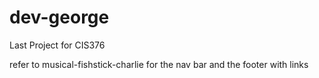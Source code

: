 # dev-george
Last Project for CIS376

refer to musical-fishstick-charlie for the nav bar and the footer with links

